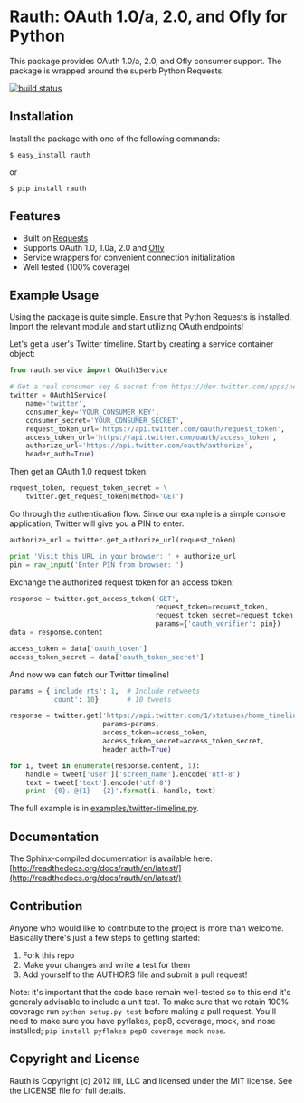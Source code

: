 # Rauth: OAuth 1.0/a, 2.0, and Ofly for Python

This package provides OAuth 1.0/a, 2.0, and Ofly consumer support. The
package is wrapped around the superb Python Requests.

[![build status](https://secure.travis-ci.org/litl/rauth.png?branch=master)](https://travis-ci.org/#!/litl/rauth)

## Installation

Install the package with one of the following commands:

    $ easy_install rauth

or

    $ pip install rauth


## Features

* Built on [Requests](https://github.com/kennethreitz/requests)
* Supports OAuth 1.0, 1.0a, 2.0 and [Ofly](http://www.shutterfly.com/documentation/start.sfly)
* Service wrappers for convenient connection initialization
* Well tested (100% coverage)


## Example Usage

Using the package is quite simple. Ensure that Python Requests is installed.
Import the relevant module and start utilizing OAuth endpoints!

Let's get a user's Twitter timeline. Start by creating a service container 
object:

```python
from rauth.service import OAuth1Service

# Get a real consumer key & secret from https://dev.twitter.com/apps/new
twitter = OAuth1Service(
    name='twitter',
    consumer_key='YOUR_CONSUMER_KEY',
    consumer_secret='YOUR_CONSUMER_SECRET',
    request_token_url='https://api.twitter.com/oauth/request_token',
    access_token_url='https://api.twitter.com/oauth/access_token',
    authorize_url='https://api.twitter.com/oauth/authorize',
    header_auth=True)
```

Then get an OAuth 1.0 request token:

```python
request_token, request_token_secret = \
    twitter.get_request_token(method='GET')
```

Go through the authentication flow.  Since our example is a simple console
application, Twitter will give you a PIN to enter.

```python
authorize_url = twitter.get_authorize_url(request_token)

print 'Visit this URL in your browser: ' + authorize_url
pin = raw_input('Enter PIN from browser: ')
```

Exchange the authorized request token for an access token:

```python
response = twitter.get_access_token('GET',
                                    request_token=request_token,
                                    request_token_secret=request_token_secret,
                                    params={'oauth_verifier': pin})
data = response.content

access_token = data['oauth_token']
access_token_secret = data['oauth_token_secret']
```

And now we can fetch our Twitter timeline!

```python
params = {'include_rts': 1,  # Include retweets
          'count': 10}       # 10 tweets

response = twitter.get('https://api.twitter.com/1/statuses/home_timeline.json',
                       params=params,
                       access_token=access_token,
                       access_token_secret=access_token_secret,
                       header_auth=True)

for i, tweet in enumerate(response.content, 1):
    handle = tweet['user']['screen_name'].encode('utf-8')
    text = tweet['text'].encode('utf-8')
    print '{0}. @{1} - {2}'.format(i, handle, text)
```

The full example is in [examples/twitter-timeline.py](https://github.com/litl/rauth/blob/master/examples/twitter-timeline.py).


## Documentation

The Sphinx-compiled documentation is available here: [http://readthedocs.org/docs/rauth/en/latest/](http://readthedocs.org/docs/rauth/en/latest/)


## Contribution

Anyone who would like to contribute to the project is more than welcome.
Basically there's just a few steps to getting started:

1. Fork this repo
2. Make your changes and write a test for them
3. Add yourself to the AUTHORS file and submit a pull request!

Note: it's important that the code base remain well-tested so to this end it's
generaly advisable to include a unit test. To make sure that we retain 100%
coverage run `python setup.py test` before making a pull request. You'll need
to make sure you have pyflakes, pep8, coverage, mock, and nose installed; `pip install
pyflakes pep8 coverage mock nose`.

## Copyright and License

Rauth is Copyright (c) 2012 litl, LLC and licensed under the MIT license.
See the LICENSE file for full details.

